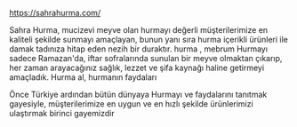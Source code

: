 https://sahrahurma.com/

Sahra Hurma, mucizevi meyve olan hurmayı değerli müşterilerimize en kaliteli
şekilde sunmayı amaçlayan, bunun yanı sıra hurma içerikli ürünleri ile
damak tadınıza hitap eden nezih bir duraktır. hurma , mebrum
Hurmayı sadece Ramazan'da, iftar sofralarında sunulan bir meyve olmaktan çıkarıp,
her zaman arayacağınız sağlık, lezzet ve şifa kaynağı haline getirmeyi amaçladık. Hurma al, hurmanın faydaları

Önce Türkiye ardından bütün dünyaya Hurmayı ve faydalarını tanıtmak gayesiyle,
müşterilerimize en uygun ve en hızlı şekilde ürünlerimizi ulaştırmak birinci gayemizdir
